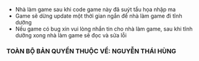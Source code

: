 - Nhà làm game sau khi code game này đã suýt tẩu họa nhập ma
- Game sẽ dừng update một thời gian ngắn để nhà làm game đi tĩnh dưỡng
- Nếu game có bug xin vui lòng nhắn tin cho nhà làm game, sau khi tĩnh dưỡng xong nhà làm game sẽ đọc và sửa lỗi

### TOÀN BỘ BẢN QUYỀN THUỘC VỀ: NGUYỄN THÁI HÙNG